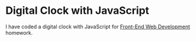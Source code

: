 # Digital Clock with JavaScript

I have coded a digital clock with JavaScript for <a href="https://https://www.patika.dev/egitimler/frontend-web-development-patikasi">Front-End Web Development</a> homework.
